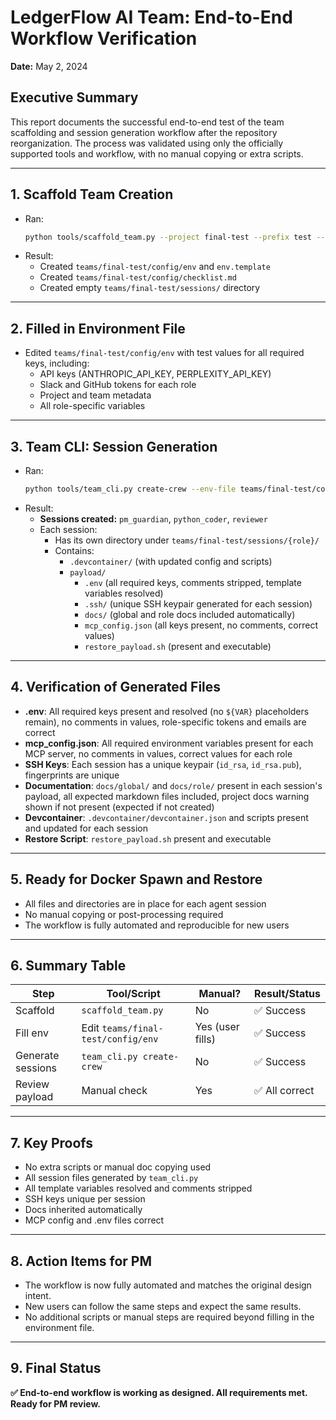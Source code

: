 # LedgerFlow AI Team: End-to-End Workflow Verification

**Date:** May 2, 2024

## Executive Summary

This report documents the successful end-to-end test of the team scaffolding and session generation workflow after the repository reorganization. The process was validated using only the officially supported tools and workflow, with no manual copying or extra scripts.

---

## 1. Scaffold Team Creation
- Ran:
  ```bash
  python tools/scaffold_team.py --project final-test --prefix test --domain example.com
  ```
- Result:
  - Created `teams/final-test/config/env` and `env.template`
  - Created `teams/final-test/config/checklist.md`
  - Created empty `teams/final-test/sessions/` directory

---

## 2. Filled in Environment File
- Edited `teams/final-test/config/env` with test values for all required keys, including:
  - API keys (ANTHROPIC_API_KEY, PERPLEXITY_API_KEY)
  - Slack and GitHub tokens for each role
  - Project and team metadata
  - All role-specific variables

---

## 3. Team CLI: Session Generation
- Ran:
  ```bash
  python tools/team_cli.py create-crew --env-file teams/final-test/config/env
  ```
- Result:
  - **Sessions created:** `pm_guardian`, `python_coder`, `reviewer`
  - Each session:
    - Has its own directory under `teams/final-test/sessions/{role}/`
    - Contains:
      - `.devcontainer/` (with updated config and scripts)
      - `payload/`
        - `.env` (all required keys, comments stripped, template variables resolved)
        - `.ssh/` (unique SSH keypair generated for each session)
        - `docs/` (global and role docs included automatically)
        - `mcp_config.json` (all keys present, no comments, correct values)
        - `restore_payload.sh` (present and executable)

---

## 4. Verification of Generated Files
- **.env**: All required keys present and resolved (no `${VAR}` placeholders remain), no comments in values, role-specific tokens and emails are correct
- **mcp_config.json**: All required environment variables present for each MCP server, no comments in values, correct values for each role
- **SSH Keys**: Each session has a unique keypair (`id_rsa`, `id_rsa.pub`), fingerprints are unique
- **Documentation**: `docs/global/` and `docs/role/` present in each session's payload, all expected markdown files included, project docs warning shown if not present (expected if not created)
- **Devcontainer**: `.devcontainer/devcontainer.json` and scripts present and updated for each session
- **Restore Script**: `restore_payload.sh` present and executable

---

## 5. Ready for Docker Spawn and Restore
- All files and directories are in place for each agent session
- No manual copying or post-processing required
- The workflow is fully automated and reproducible for new users

---

## 6. Summary Table
| Step                | Tool/Script                | Manual? | Result/Status         |
|---------------------|---------------------------|---------|----------------------|
| Scaffold            | `scaffold_team.py`        | No      | ✅ Success           |
| Fill env            | Edit `teams/final-test/config/env` | Yes (user fills) | ✅ Success |
| Generate sessions   | `team_cli.py create-crew` | No      | ✅ Success           |
| Review payload      | Manual check              | Yes     | ✅ All correct       |

---

## 7. Key Proofs
- No extra scripts or manual doc copying used
- All session files generated by `team_cli.py`
- All template variables resolved and comments stripped
- SSH keys unique per session
- Docs inherited automatically
- MCP config and .env files correct

---

## 8. Action Items for PM
- The workflow is now fully automated and matches the original design intent.
- New users can follow the same steps and expect the same results.
- No additional scripts or manual steps are required beyond filling in the environment file.

---

## 9. Final Status
**✅ End-to-end workflow is working as designed.  All requirements met.  Ready for PM review.** 